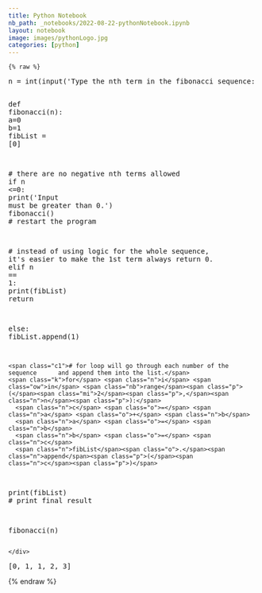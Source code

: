 ```yaml
---
title: Python Notebook
nb_path: _notebooks/2022-08-22-pythonNotebook.ipynb
layout: notebook
image: images/pythonLogo.jpg
categories: [python]
---
```


<!--
#################################################
### THIS FILE WAS AUTOGENERATED! DO NOT EDIT! ###
#################################################
# file to edit: _notebooks/2022-08-22-pythonNotebook.ipynb
-->

<div class="container" id="notebook-container">
        
    {% raw %}
    
<div class="cell border-box-sizing code_cell rendered">
<div class="input">

<div class="inner_cell">
    <div class="input_area">
<div class=" highlight hl-ipython3"><pre><span></span><span class="n">n</span> <span class="o">=</span> <span class="nb">int</span><span class="p">(</span><span class="nb">input</span><span class="p">(</span><span class="s1">&#39;Type the nth term in the fibonacci sequence: &#39;</span><span class="p">))</span>

<span class="k">def</span> <span class="nf">fibonacci</span><span class="p">(</span><span class="n">n</span><span class="p">):</span>
  <span class="n">a</span><span class="o">=</span><span class="mi">0</span>
  <span class="n">b</span><span class="o">=</span><span class="mi">1</span>
  <span class="n">fibList</span> <span class="o">=</span> <span class="p">[</span><span class="mi">0</span><span class="p">]</span>

  <span class="c1"># there are no negative nth terms allowed</span>
  <span class="k">if</span> <span class="n">n</span> <span class="o">&lt;=</span><span class="mi">0</span><span class="p">:</span>
    <span class="nb">print</span><span class="p">(</span><span class="s1">&#39;Input must be greater than 0.&#39;</span><span class="p">)</span>
    <span class="n">fibonacci</span><span class="p">()</span> <span class="c1"># restart the program</span>

  <span class="c1"># instead of using logic for the whole sequence, it&#39;s       easier to make the 1st term always return 0.</span>
  <span class="k">elif</span> <span class="n">n</span> <span class="o">==</span> <span class="mi">1</span><span class="p">:</span>
    <span class="nb">print</span><span class="p">(</span><span class="n">fibList</span><span class="p">)</span>
    <span class="k">return</span>
  
  <span class="k">else</span><span class="p">:</span>
    <span class="n">fibList</span><span class="o">.</span><span class="n">append</span><span class="p">(</span><span class="mi">1</span><span class="p">)</span>
    
    <span class="c1"># for loop will go through each number of the sequence      and append them into the list.</span>
    <span class="k">for</span> <span class="n">i</span> <span class="ow">in</span> <span class="nb">range</span><span class="p">(</span><span class="mi">2</span><span class="p">,</span><span class="n">n</span><span class="p">):</span>
      <span class="n">c</span> <span class="o">=</span> <span class="n">a</span> <span class="o">+</span> <span class="n">b</span>
      <span class="n">a</span> <span class="o">=</span> <span class="n">b</span>
      <span class="n">b</span> <span class="o">=</span> <span class="n">c</span>
      <span class="n">fibList</span><span class="o">.</span><span class="n">append</span><span class="p">(</span><span class="n">c</span><span class="p">)</span>
  <span class="nb">print</span><span class="p">(</span><span class="n">fibList</span><span class="p">)</span> <span class="c1"># print final result</span>
      
<span class="n">fibonacci</span><span class="p">(</span><span class="n">n</span><span class="p">)</span>
</pre></div>

    </div>
</div>
</div>

<div class="output_wrapper">
<div class="output">

<div class="output_area">

<div class="output_subarea output_stream output_stdout output_text">
<pre>[0, 1, 1, 2, 3]
</pre>
</div>
</div>

</div>
</div>

</div>
    {% endraw %}

</div>
 

